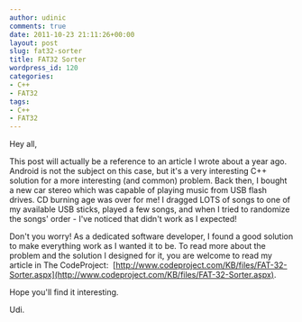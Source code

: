 ```yaml
---
author: udinic
comments: true
date: 2011-10-23 21:11:26+00:00
layout: post
slug: fat32-sorter
title: FAT32 Sorter
wordpress_id: 120
categories:
- C++
- FAT32
tags:
- C++
- FAT32
---
```


Hey all,


This post will actually be a reference to an article I wrote about a year ago. Android is not the subject on this case, but it's a very interesting C++ solution for a more interesting (and common) problem. Back then, I bought a new car stereo which was capable of playing music from USB flash drives. CD burning age was over for me! I dragged LOTS of songs to one of my available USB sticks, played a few songs, and when I tried to randomize the songs' order - I've noticed that didn't work as I expected!




Don't you worry! As a dedicated software developer, I found a good solution to make everything work as I wanted it to be. To read more about the problem and the solution I designed for it, you are welcome to read my article in The CodeProject:  [http://www.codeproject.com/KB/files/FAT-32-Sorter.aspx](http://www.codeproject.com/KB/files/FAT-32-Sorter.aspx).




Hope you'll find it interesting.




Udi.



